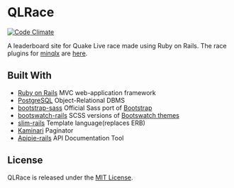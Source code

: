 # QLRace

[![Code Climate](https://codeclimate.com/github/QLRace/QLRace/badges/gpa.svg)](https://codeclimate.com/github/QLRace/QLRace)

A leaderboard site for Quake Live race made using Ruby on Rails. The race plugins for [minqlx](https://github.com/MinoMino/minqlx) are [here](../../../minqlx-plugins).

## Built With

- [Ruby on Rails](https://github.com/rails/rails) MVC web-application framework
- [PostgreSQL](http://www.postgresql.org/) Object-Relational DBMS
- [bootstrap-sass](https://github.com/twbs/bootstrap-sass) Official Sass port of [Bootstrap](http://getbootstrap.com/)
- [bootswatch-rails](https://github.com/maxim/bootswatch-rails) SCSS versions of [Bootswatch themes](https://bootswatch.com/)
- [slim-rails](https://github.com/slim-template/slim-rails) Template language(replaces ERB)
- [Kaminari](https://github.com/amatsuda/kaminari) Paginator
- [Apipie-rails](https://github.com/Apipie/apipie-rails) API Documentation Tool

## License

QLRace is released under the [MIT License](http://www.opensource.org/licenses/MIT).

